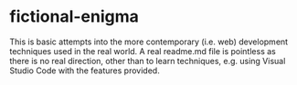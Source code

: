 # fictional-enigma
This is basic attempts into the more contemporary (i.e. web) development techniques used in the real world.
A real readme.md file is pointless as there is no real direction, other than to learn techniques, e.g. using
Visual Studio Code with the features provided.
